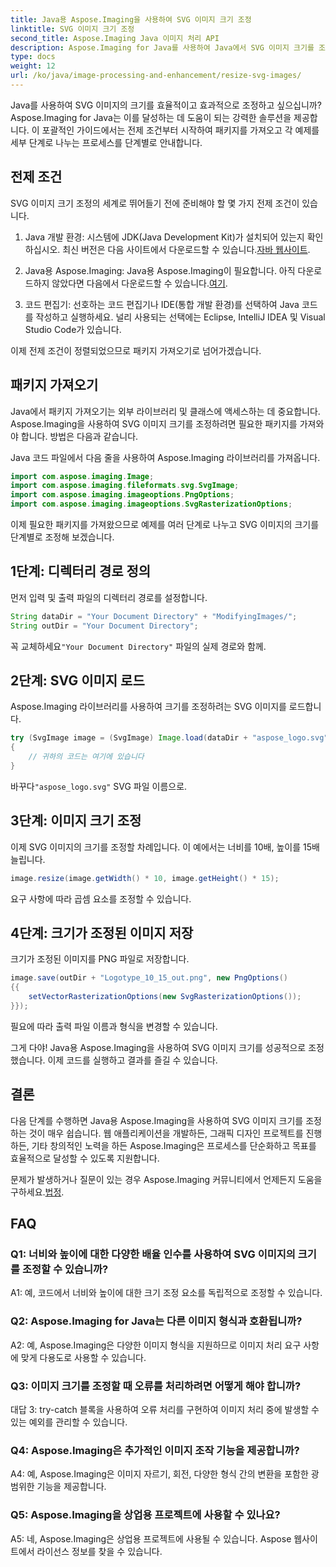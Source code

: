 ```yaml
---
title: Java용 Aspose.Imaging을 사용하여 SVG 이미지 크기 조정
linktitle: SVG 이미지 크기 조정
second_title: Aspose.Imaging Java 이미지 처리 API
description: Aspose.Imaging for Java를 사용하여 Java에서 SVG 이미지 크기를 조정하는 방법을 알아보세요. 효율적인 이미지 처리를 위한 단계별 가이드입니다.
type: docs
weight: 12
url: /ko/java/image-processing-and-enhancement/resize-svg-images/
---
```

Java를 사용하여 SVG 이미지의 크기를 효율적이고 효과적으로 조정하고 싶으십니까? Aspose.Imaging for Java는 이를 달성하는 데 도움이 되는 강력한 솔루션을 제공합니다. 이 포괄적인 가이드에서는 전제 조건부터 시작하여 패키지를 가져오고 각 예제를 세부 단계로 나누는 프로세스를 단계별로 안내합니다.

## 전제 조건

SVG 이미지 크기 조정의 세계로 뛰어들기 전에 준비해야 할 몇 가지 전제 조건이 있습니다.

1.  Java 개발 환경: 시스템에 JDK(Java Development Kit)가 설치되어 있는지 확인하십시오. 최신 버전은 다음 사이트에서 다운로드할 수 있습니다.[자바 웹사이트](https://www.oracle.com/java/technologies/javase-downloads).

2. Java용 Aspose.Imaging: Java용 Aspose.Imaging이 필요합니다. 아직 다운로드하지 않았다면 다음에서 다운로드할 수 있습니다.[여기](https://releases.aspose.com/imaging/java/).

3. 코드 편집기: 선호하는 코드 편집기나 IDE(통합 개발 환경)를 선택하여 Java 코드를 작성하고 실행하세요. 널리 사용되는 선택에는 Eclipse, IntelliJ IDEA 및 Visual Studio Code가 있습니다.

이제 전제 조건이 정렬되었으므로 패키지 가져오기로 넘어가겠습니다.

## 패키지 가져오기

Java에서 패키지 가져오기는 외부 라이브러리 및 클래스에 액세스하는 데 중요합니다. Aspose.Imaging을 사용하여 SVG 이미지 크기를 조정하려면 필요한 패키지를 가져와야 합니다. 방법은 다음과 같습니다.

Java 코드 파일에서 다음 줄을 사용하여 Aspose.Imaging 라이브러리를 가져옵니다.

```java
import com.aspose.imaging.Image;
import com.aspose.imaging.fileformats.svg.SvgImage;
import com.aspose.imaging.imageoptions.PngOptions;
import com.aspose.imaging.imageoptions.SvgRasterizationOptions;
```

이제 필요한 패키지를 가져왔으므로 예제를 여러 단계로 나누고 SVG 이미지의 크기를 단계별로 조정해 보겠습니다.


## 1단계: 디렉터리 경로 정의

먼저 입력 및 출력 파일의 디렉터리 경로를 설정합니다.

```java
String dataDir = "Your Document Directory" + "ModifyingImages/";
String outDir = "Your Document Directory";
```

 꼭 교체하세요`"Your Document Directory"` 파일의 실제 경로와 함께.

## 2단계: SVG 이미지 로드

Aspose.Imaging 라이브러리를 사용하여 크기를 조정하려는 SVG 이미지를 로드합니다.

```java
try (SvgImage image = (SvgImage) Image.load(dataDir + "aspose_logo.svg"))
{
    // 귀하의 코드는 여기에 있습니다
}
```

 바꾸다`"aspose_logo.svg"` SVG 파일 이름으로.

## 3단계: 이미지 크기 조정

이제 SVG 이미지의 크기를 조정할 차례입니다. 이 예에서는 너비를 10배, 높이를 15배 늘립니다.

```java
image.resize(image.getWidth() * 10, image.getHeight() * 15);
```

요구 사항에 따라 곱셈 요소를 조정할 수 있습니다.

## 4단계: 크기가 조정된 이미지 저장

크기가 조정된 이미지를 PNG 파일로 저장합니다.

```java
image.save(outDir + "Logotype_10_15_out.png", new PngOptions()
{{
    setVectorRasterizationOptions(new SvgRasterizationOptions());
}});
```

필요에 따라 출력 파일 이름과 형식을 변경할 수 있습니다.

그게 다야! Java용 Aspose.Imaging을 사용하여 SVG 이미지 크기를 성공적으로 조정했습니다. 이제 코드를 실행하고 결과를 즐길 수 있습니다.

## 결론

다음 단계를 수행하면 Java용 Aspose.Imaging을 사용하여 SVG 이미지 크기를 조정하는 것이 매우 쉽습니다. 웹 애플리케이션을 개발하든, 그래픽 디자인 프로젝트를 진행하든, 기타 창의적인 노력을 하든 Aspose.Imaging은 프로세스를 단순화하고 목표를 효율적으로 달성할 수 있도록 지원합니다.

문제가 발생하거나 질문이 있는 경우 Aspose.Imaging 커뮤니티에서 언제든지 도움을 구하세요.[법정](https://forum.aspose.com/).

## FAQ

### Q1: 너비와 높이에 대한 다양한 배율 인수를 사용하여 SVG 이미지의 크기를 조정할 수 있습니까?

A1: 예, 코드에서 너비와 높이에 대한 크기 조정 요소를 독립적으로 조정할 수 있습니다.

### Q2: Aspose.Imaging for Java는 다른 이미지 형식과 호환됩니까?

A2: 예, Aspose.Imaging은 다양한 이미지 형식을 지원하므로 이미지 처리 요구 사항에 맞게 다용도로 사용할 수 있습니다.

### Q3: 이미지 크기를 조정할 때 오류를 처리하려면 어떻게 해야 합니까?

대답 3: try-catch 블록을 사용하여 오류 처리를 구현하여 이미지 처리 중에 발생할 수 있는 예외를 관리할 수 있습니다.

### Q4: Aspose.Imaging은 추가적인 이미지 조작 기능을 제공합니까?

A4: 예, Aspose.Imaging은 이미지 자르기, 회전, 다양한 형식 간의 변환을 포함한 광범위한 기능을 제공합니다.

### Q5: Aspose.Imaging을 상업용 프로젝트에 사용할 수 있나요?

A5: 네, Aspose.Imaging은 상업용 프로젝트에 사용될 수 있습니다. Aspose 웹사이트에서 라이선스 정보를 찾을 수 있습니다.